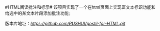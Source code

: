#HTML阅读批注和标示#
  该项目实现了一个在html页面上实现富文本标识功能和给选中的某文本片段添加批注功能;

  版本库地址：*https://github.com/RUSHUI/postil-for-HTML.git*
